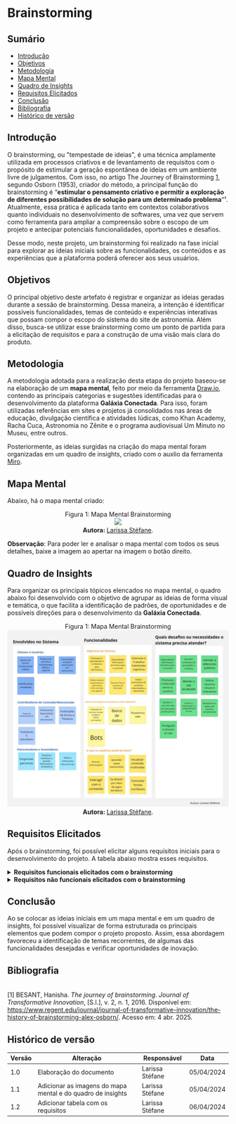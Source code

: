 # Brainstorming

## Sumário

* [Introdução](#Introdução)
* [Objetivos](#Objetivos)
* [Metodologia](#Metodologia)
* [Mapa Mental](#Mapa-Mental)
* [Quadro de Insights](#Quadro-de-Insights)
* [Requisitos Elicitados](#Requisitos-Elicitados)
* [Conclusão](#Conclusão)
* [Bibliografia](#Bibliografia)
* [Histórico de versão](#Histórico-de-versão)

## Introdução

O brainstorming, ou "tempestade de ideias", é uma técnica amplamente utilizada em processos criativos e de levantamento de requisitos com o propósito de estimular a geração espontânea de ideias em um ambiente livre de julgamentos. Com isso, no artigo The Journey of Brainstorming [1](#ref1), segundo Osborn (1953), criador do método, a principal função do brainstorming é “**estimular o pensamento criativo e permitir a exploração de diferentes possibilidades de solução para um determinado problema**”¹. Atualmente, essa prática é aplicada tanto em contextos colaborativos quanto individuais no desenvolvimento de softwares, uma vez que servem como ferramenta para ampliar a compreensão sobre o escopo de um projeto e antecipar potenciais funcionalidades, oportunidades e desafios.

Desse modo, neste projeto, um brainstorming foi realizado na fase inicial para explorar as ideias iniciais sobre as funcionalidades, os conteúdos e as experiências que a plataforma poderá oferecer aos seus usuários. 

## Objetivos

O principal objetivo deste artefato é registrar e organizar as ideias geradas durante a sessão de brainstorming. Dessa maneira, a intenção é identificar possíveis funcionalidades, temas de conteúdo e experiências interativas que possam compor o escopo do sistema do site de astronomia. Além disso, busca-se utilizar esse brainstorming como um ponto de partida para a elicitação de requisitos e para a construção de uma visão mais clara do produto.

## Metodologia

A metodologia adotada para a realização desta etapa do projeto baseou-se na elaboração de um **mapa mental**, feito por meio da ferramenta [Draw.io](https://app.diagrams.net/), contendo as principais categorias e sugestões identificadas para o desenvolvimento da plataforma **Galáxia Conectada**. Para isso, foram utilizadas referências em sites e projetos já consolidados nas áreas de educação, divulgação científica e atividades lúdicas, como Khan Academy, Racha Cuca, Astronomia no Zênite e o programa audiovisual Um Minuto no Museu, entre outros. 

Posteriormente, as ideias surgidas na criação do mapa mental foram organizadas em um quadro de insights, criado com o auxlio da ferramenta [Miro](https://miro.com/pt/).

## Mapa Mental

Abaixo, há o mapa mental criado:

<div align="center">
    Figura 1: Mapa Mental Brainstorming
    <br>
    <img src="https://github.com/UnBArqDsw2025-1-Turma02/2025.1-T02-_G9_GalaxiaConectada_Entrega01/blob/main/docs/Base/Imagens/BrainstormTeste.png?raw=true">
    <br>
     <b> Autora: </b> <a href="https://github.com/SkywalkerSupreme">Larissa Stéfane</a>.
    <br>
</div>

**Observação**: Para poder ler e analisar o mapa mental com todos os seus detalhes, baixe a imagem ao apertar na imagem o botão direito.

##  Quadro de Insights

Para organizar os principais tópicos elencados no mapa mental, o quadro abaixo foi desenvolvido com o objetivo de agrupar as ideias de forma visual e temática, o que facilita a identificação de padrões, de oportunidades e de possíveis direções para o desenvolvimento da **Galáxia Conectada**.

<div align="center">
    Figura 1: Mapa Mental Brainstorming
    <br>
    <img src="https://raw.githubusercontent.com/UnBArqDsw2025-1-Turma02/2025.1-T02-_G9_GalaxiaConectada_Entrega01/refs/heads/main/docs/Base/Imagens/QuadroInsights(BrainStorming).jpg">
    <br>
     <b> Autora: </b> <a href="https://github.com/SkywalkerSupreme">Larissa Stéfane</a>.
    <br>
</div>

## Requisitos Elicitados

Após o brainstorming, foi possível elicitar alguns requisitos iniciais para o desenvolvimento do projeto. A tabela abaixo mostra esses requisitos.

<details>
  <summary size="20"><b> Requisitos funcionais elicitados com o brainstorming </b></summary> 

| Nº  | Requisito                                                   | Tipo           | Objetivo                                                                                              |
|-----|-------------------------------------------------------------|----------------|--------------------------------------------------------------------------------------------------------|
| 01  | Apresentação de Conteúdo Teórico Multiformato               | Funcional      | Oferecer textos, imagens, vídeos e animações para facilitar a compreensão dos conceitos astronômicos. |
| 02  | Simulações e Experimentos Interativos                       | Funcional      | Permitir que o usuário interaja com fenômenos astronômicos por meio de simulações.                   |
| 03  | Organização Progressiva por Nível de Conhecimento           | Funcional      | Estruturar o conteúdo em níveis: iniciante, intermediário e avançado.                                 |
| 04  | Sistema de Avaliações e Quizzes com Feedback                | Funcional      | Avaliar o conhecimento dos usuários com testes interativos e retorno imediato.                        |
| 05  | Fórum e Comunidades de Estudo                               | Funcional      | Proporcionar troca de conhecimento entre usuários via fóruns e grupos de estudo.                      |
| 06  | Canal de Suporte e FAQ                                      | Funcional      | Oferecer ajuda com dúvidas frequentes e atendimento via chat para suporte técnico e pedagógico.       |
| 07  | Recursos Educacionais para Professores                      | Funcional      | Disponibilizar planos de aula, atividades práticas e materiais para sala de aula.                     |
| 08  | Acesso a Materiais para Download                            | Funcional      | Permitir o download de PDFs, apresentações e outros conteúdos.                                        |
| 09  | Referências e Fontes Complementares                         | Funcional      | Sugerir livros, artigos, links confiáveis e ferramentas para aprofundamento.                          |
| 10  | Glossário de Termos Técnicos                                | Funcional      | Explicar termos astronômicos usados nos conteúdos.                                                    |
| 11  | Biografias e Cronologia da Astronomia                       | Funcional      | Apresentar cientistas relevantes e eventos históricos da área.                                        |
| 12  | Notícias e Atualizações Científicas                         | Funcional      | Informar os usuários sobre descobertas e eventos recentes da astronomia.                              |
| 13  | Calendário de Eventos Astronômicos                          | Funcional      | Mostrar datas de eclipses, chuvas de meteoros e outros fenômenos visíveis.                            |
| 14  | Sistema de Cadastro, Perfil e Histórico de Aprendizado     | Funcional      | Gerenciar progresso, preferências e acesso personalizado ao conteúdo.                                 |
| 15  | Busca e Filtros Avançados                                   | Funcional      | Facilitar a localização de conteúdos específicos por categoria, nível e formato.                      |
| 16  | Integração com Redes Sociais                                | Funcional      | Permitir o compartilhamento de conteúdos em plataformas externas.                                     |
| 17  | Avaliação e Feedback do Conteúdo                            | Funcional      | Coletar opiniões dos usuários sobre a qualidade dos materiais.                                        

<b> Autora: </b> <a href="https://github.com/SkywalkerSupreme">Larissa Stéfane</a>.

</details>

<details>
  <summary size="20"><b> Requisitos não funcionais elicitados com o brainstorming </b></summary> 
    
| Nº  | Requisito                                                   | Tipo           | Objetivo                                                                                              |
|-----|-------------------------------------------------------------|----------------|--------------------------------------------------------------------------------------------------------|
| 18  | Design Intuitivo e Atraente                                 | Não Funcional  | Oferecer uma interface clara, moderna e agradável ao usuário.                                         |
| 19  | Responsividade Multiplataforma                              | Não Funcional  | Garantir funcionamento adequado em diferentes dispositivos.                                            |
| 20  | Segurança dos Dados do Usuário                              | Não Funcional  | Proteger as informações pessoais e de navegação dos usuários.                                         |
| 21  | Otimização de Desempenho                                    | Não Funcional  | Assegurar que o site tenha carregamento rápido e fluidez.                                             |
| 22  | Disponibilidade e Escalabilidade do Sistema                 | Não Funcional  | Manter o site acessível e estável mesmo com alto volume de acessos.                                   |
| 23  | Estrutura de Banco de Dados Eficiente                       | Não Funcional  | Armazenar e organizar informações de usuários, conteúdos e interações de forma otimizada.             |
| 24  | Sistema de Login e Autenticação Segura                      | Não Funcional  | Permitir autenticação via senha criptografada, OAuth ou autenticação em dois fatores.                |
| 25  | Backup e Recuperação de Dados                               | Não Funcional  | Garantir a integridade e recuperação das informações em caso de falhas.                               |
| 26  | Compatibilidade com Navegadores Web Populares               | Não Funcional  | Assegurar o funcionamento adequado em Chrome, Firefox, Edge e Safari.                                |
| 27  | Suporte a Acessibilidade                                    | Não Funcional  | Atender critérios de acessibilidade (ex: WCAG), com navegação por teclado e leitores de tela.         |


<b> Autora: </b> <a href="https://github.com/SkywalkerSupreme">Larissa Stéfane</a>.

</details>


## Conclusão

Ao se colocar as ideias iniciais em um mapa mental e em um quadro de insights, foi possível visualizar de forma estruturada os principais elementos que podem compor o  projeto proposto. Assim, essa abordagem favoreceu a identificação de temas recorrentes, de algumas das funcionalidades desejadas e verificar oportunidades de inovação.

## Bibliografia

<a name="ref1"></a>  
[1] BESANT, Hanisha. *The journey of brainstorming*. *Journal of Transformative Innovation*, [S.l.], v. 2, n. 1, 2016. Disponível em: <https://www.regent.edu/journal/journal-of-transformative-innovation/the-history-of-brainstorming-alex-osborn/>. Acesso em: 4 abr. 2025.

## Histórico de versão

| Versão | Alteração | Responsável | Data |
| - | - | - | - |
| 1.0 | Elaboração do documento| Larissa Stéfane | 05/04/2024 |
| 1.1 | Adicionar as imagens do mapa mental e do quadro de insights | Larissa Stéfane | 05/04/2024 |
| 1.2 | Adicionar tabela com os requisitos | Larissa Stéfane | 06/04/2024 |
